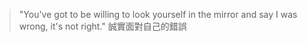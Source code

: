 > "You've got to be willing to look yourself in the mirror and say I was wrong, it's not right."
誠實面對自己的錯誤


